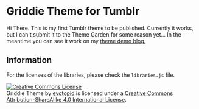 # Griddie Theme for Tumblr
Hi There.
This is my first Tumblr theme to be published.
Currently it works, but I can't submit it to the Theme Garden for some reason yet…
In the meantime you can see it work on my [theme demo blog.](http://griddie-theme.tumblr.com)

## Information
For the licenses of the libraries, please check the `libraries.js` file.


<a rel="license" href="http://creativecommons.org/licenses/by-sa/4.0/"><img alt="Creative Commons License" style="border-width:0" src="http://i.creativecommons.org/l/by-sa/4.0/88x31.png" /></a><br /><span xmlns:dct="http://purl.org/dc/terms/" property="dct:title">Griddie Theme</span> by <a xmlns:cc="http://creativecommons.org/ns#" href="http://github.com/evotopid/griddie-theme" property="cc:attributionName" rel="cc:attributionURL">evotopid</a> is licensed under a <a rel="license" href="http://creativecommons.org/licenses/by-sa/4.0/">Creative Commons Attribution-ShareAlike 4.0 International License</a>.
